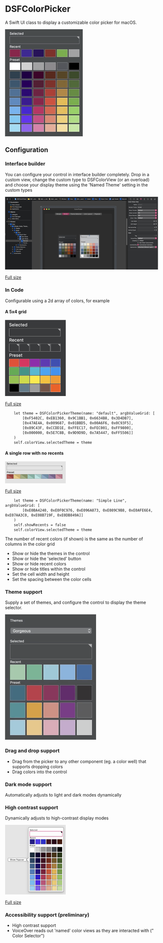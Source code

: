 # DSFColorPicker

A Swift UI class to display a customizable color picker for macOS.

![](./art/general.gif)

## Configuration

### Interface builder

You can configure your control in interface builder completely.  Drop in a custom view, change the custom type to DSFColorView (or an overload) and choose your display theme using the 'Named Theme' setting in the custom types

<img src="./art/interface_builder.png" alt="drawing" width="600"/>

[Full size](./art/interface_builder.png)

### In Code

Configurable using a 2d array of colors, for example 

#### A 5x4 grid

<img src="./art/default.png" alt="drawing" width="200"/>

[Full size](./art/default.png)

```
	let theme = DSFColorPickerTheme(name: "default", argbValueGrid: [
		[0xF5402C, 0xEB1360, 0x9C1BB1, 0x6634B8, 0x3D4DB7],
		[0x47AE4A, 0x009687, 0x01BBD5, 0x00A6F6, 0x0C93F5],
		[0x89C43F, 0xCCDD1E, 0xFFEC17, 0xFEC001, 0xFF9800],
		[0x000000, 0x5E7C8B, 0x9D9D9D, 0x7A5447, 0xFF5506]]
	)
	self.colorView.selectedTheme = theme
```

#### A single row with no recents

<img src="./art/transparency.png" alt="drawing" width="200"/>

[Full size](./art/transparency.png)

```
	let theme = DSFColorPickerTheme(name: "Simple Line", argbValueGrid: [
		[0xE0BA4240, 0xE0F0C976, 0xE096A873, 0xE089C9B8, 0xE0AFE6E4, 0xE07AA3C0, 0xE08B719F, 0xE0DB849A]]
	)
	self.showRecents = false
	self.colorView.selectedTheme = theme
```

The number of recent colors (if shown) is the same as the number of columns in the color grid

* Show or hide the themes in the control
* Show or hide the 'selected' button
* Show or hide recent colors
* Show or hide titles within the control
* Set the cell width and height
* Set the spacing between the color cells

### Theme support

Supply a set of themes, and configure the control to display the theme selector.

![](./art/theme_selector.gif)

### Drag and drop support

* Drag from the picker to any other component (eg. a color well) that supports dropping colors
* Drag colors into the control

### Dark mode support

Automatically adjusts to light and dark modes dynamically

### High contrast support

Dynamically adjusts to high-contrast display modes

<img src="./art/popover.png" alt="drawing" width="200"/>

[Full size](./art/popover.png)

### Accessibility support (preliminary)

* High contrast support
* VoiceOver reads out 'named' color views as they are interacted with ("<name> Color Selector")
